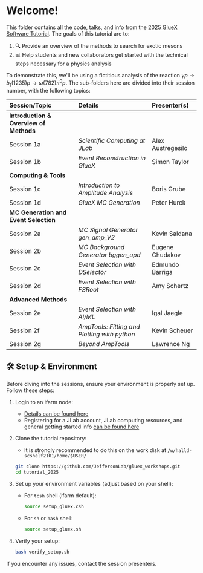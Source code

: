 # Welcome!
This folder contains all the code, talks, and info from the [2025 GlueX Software Tutorial](https://halldweb.jlab.org/wiki/index.php/GlueX_Tutorial_2025#Agenda). The goals of this tutorial are to:
1. :mag: Provide an overview of the methods to search for exotic mesons
2. :bar_chart: Help students and new collaborators get started with the technical steps necessary for a physics analysis

To demonstrate this, we'll be using a fictitious analysis of the reaction $\gamma p \rightarrow b_1(1235)p \rightarrow \omega(782)\pi^0 p$. The sub-folders here are divided into their session number, with the following topics:

| Session/Topic                          | Details                                        | Presenter(s)      |
|:---------------------------------------|:-----------------------------------------------|:------------------|
| **Introduction & Overview of Methods** |                                                |                   |
| Session 1a                             | *Scientific Computing at JLab*                 | Alex Austregesilo |
| Session 1b                             | *Event Reconstruction in GlueX*                | Simon Taylor      |
| **Computing & Tools**                  |                                                |                   |
| Session 1c                             | *Introduction to Amplitude Analysis*           | Boris Grube       |
| Session 1d                             | *GlueX MC Generation*                          | Peter Hurck       |
| **MC Generation and Event Selection**  |                                                |                   |
| Session 2a                             | *MC Signal Generator gen_amp_V2*               | Kevin Saldana     |
| Session 2b                             | *MC Background Generator bggen_upd*            | Eugene Chudakov   |
| Session 2c                             | *Event Selection with DSelector*               | Edmundo Barriga   |
| Session 2d                             | *Event Selection with FSRoot*                  | Amy Schertz       |
| **Advanced Methods**                   |                                                |                   |
| Session 2e                             | *Event Selection with AI/ML*                   | Igal Jaegle       |
| Session 2f                             | *AmpTools: Fitting and Plotting with python*   | Kevin Scheuer     |
| Session 2g                             | *Beyond AmpTools*                              | Lawrence Ng       |

## 🛠️ Setup & Environment

Before diving into the sessions, ensure your environment is properly set up. Follow these steps:

1. Login to an ifarm node:
    - [Details can be found here](https://jlab.servicenowservices.com/kb?id=kb_article_view&sysparm_article=KB0015066)
    - Registering for a JLab account, JLab computing resources, and general getting started info [can be found here](https://halldweb.jlab.org/wiki/index.php/Getting_Started_At_GlueX)

2. Clone the tutorial repository:    
    - It is strongly recommended to do this on the work disk at `/w/halld-scshelf2101/home/$USER/`
    ```bash
    git clone https://github.com/JeffersonLab/gluex_workshops.git
    cd tutorial_2025
    ```

3. Set up your environment variables (adjust based on your shell):
    - For `tcsh` shell (ifarm default):
      ```bash
      source setup_gluex.csh
      ```
    - For `sh` or `bash` shell:
      ```bash
      source setup_gluex.sh
      ```

4. Verify your setup:
    ```bash
    bash verify_setup.sh
    ```

If you encounter any issues, contact the session presenters.

